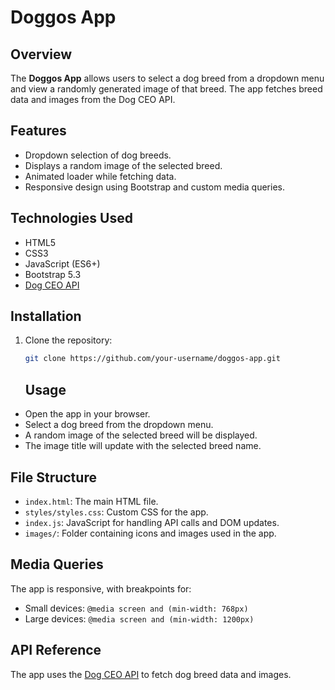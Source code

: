 # Doggos App

## Overview
The **Doggos App** allows users to select a dog breed from a dropdown menu and view a randomly generated image of that breed. The app fetches breed data and images from the Dog CEO API.

## Features
- Dropdown selection of dog breeds.
- Displays a random image of the selected breed.
- Animated loader while fetching data.
- Responsive design using Bootstrap and custom media queries.

## Technologies Used
- HTML5
- CSS3
- JavaScript (ES6+)
- Bootstrap 5.3
- [Dog CEO API](https://dog.ceo/dog-api/)

## Installation
1. Clone the repository:
   ```bash
   git clone https://github.com/your-username/doggos-app.git
    ```
   
   ## Usage
- Open the app in your browser.
- Select a dog breed from the dropdown menu.
- A random image of the selected breed will be displayed.
- The image title will update with the selected breed name.

## File Structure
- `index.html`: The main HTML file.
- `styles/styles.css`: Custom CSS for the app.
- `index.js`: JavaScript for handling API calls and DOM updates.
- `images/`: Folder containing icons and images used in the app.

## Media Queries
The app is responsive, with breakpoints for:
- Small devices: `@media screen and (min-width: 768px)`
- Large devices: `@media screen and (min-width: 1200px)`

## API Reference
The app uses the [Dog CEO API](https://dog.ceo/dog-api/) to fetch dog breed data and images.

